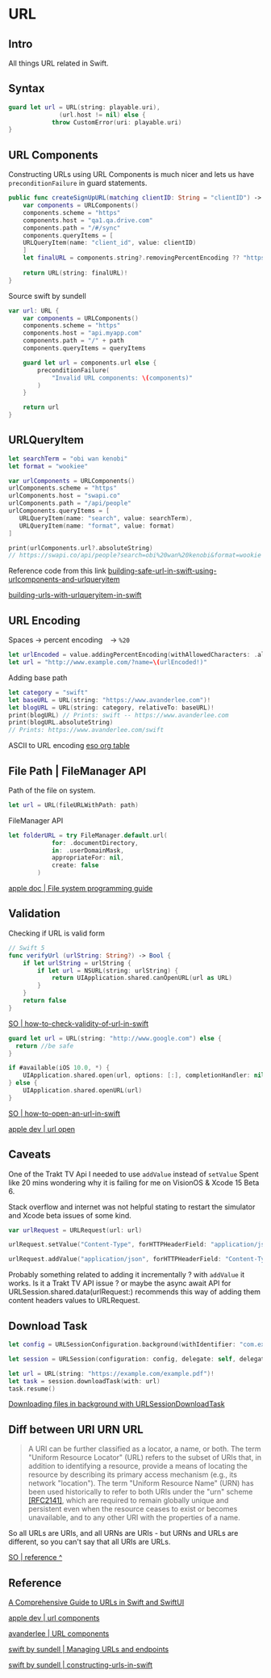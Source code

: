 # URL

## Intro

All things URL related in Swift.

## Syntax

```swift
guard let url = URL(string: playable.uri),
              (url.host != nil) else {
            throw CustomError(uri: playable.uri)
}
```

## URL Components

Constructing URLs using URL Components is much nicer and lets us have `preconditionFailure` in guard statements.

```swift
public func createSignUpURL(matching clientID: String = "clientID") -> URL {
    var components = URLComponents()
    components.scheme = "https"
    components.host = "qa1.qa.drive.com"
    components.path = "/#/sync"
    components.queryItems = [
    URLQueryItem(name: "client_id", value: clientID)
    ]
    let finalURL = components.string?.removingPercentEncoding ?? "https://qa1.qa.drive.com/#/sync?client_id=clientID"
    
    return URL(string: finalURL)!
}
```

Source swift by sundell

```swift
var url: URL {
    var components = URLComponents()
    components.scheme = "https"
    components.host = "api.myapp.com"
    components.path = "/" + path
    components.queryItems = queryItems

    guard let url = components.url else {
        preconditionFailure(
            "Invalid URL components: \(components)"
        )
    }

    return url
}
```

## URLQueryItem

```swift
let searchTerm = "obi wan kenobi"
let format = "wookiee"

var urlComponents = URLComponents()
urlComponents.scheme = "https"
urlComponents.host = "swapi.co"
urlComponents.path = "/api/people"
urlComponents.queryItems = [
   URLQueryItem(name: "search", value: searchTerm),
   URLQueryItem(name: "format", value: format)
]

print(urlComponents.url?.absoluteString) 
// https://swapi.co/api/people?search=obi%20wan%20kenobi&format=wookie
```

Reference code from this link
[building-safe-url-in-swift-using-urlcomponents-and-urlqueryitem](https://www.alfianlosari.com/posts/building-safe-url-in-swift-using-urlcomponents-and-urlqueryitem/)

[building-urls-with-urlqueryitem-in-swift](https://cocoacasts.com/building-urls-with-urlqueryitem-in-swift)

## URL Encoding

Spaces -> percent encoding ` ` -> `%20`

```swift
let urlEncoded = value.addingPercentEncoding(withAllowedCharacters: .alphanumerics)
let url = "http://www.example.com/?name=\(urlEncoded!)"
```

Adding base path 

```swift
let category = "swift"
let baseURL = URL(string: "https://www.avanderlee.com")!
let blogURL = URL(string: category, relativeTo: baseURL)!
print(blogURL) // Prints: swift -- https://www.avanderlee.com
print(blogURL.absoluteString) 
// Prints: https://www.avanderlee.com/swift
```


ASCII to URL encoding
[eso org table](https://www.eso.org/~ndelmott/url_encode.html)


## File Path | FileManager API

Path of the file on system.

```swift
let url = URL(fileURLWithPath: path)
```

FileManager API

```swift
let folderURL = try FileManager.default.url(
            for: .documentDirectory,
            in: .userDomainMask,
            appropriateFor: nil,
            create: false
        )
```

[apple doc | File system programming guide](https://developer.apple.com/library/archive/documentation/FileManagement/Conceptual/FileSystemProgrammingGuide/AccessingFilesandDirectories/AccessingFilesandDirectories.html)

## Validation

Checking if URL is valid form

```swift
// Swift 5
func verifyUrl (urlString: String?) -> Bool {
    if let urlString = urlString {
        if let url = NSURL(string: urlString) {
            return UIApplication.shared.canOpenURL(url as URL)
        }
    }
    return false
}
```

[SO | how-to-check-validity-of-url-in-swift](https://stackoverflow.com/questions/28079123/how-to-check-validity-of-url-in-swift)

```swift
guard let url = URL(string: "http://www.google.com") else {
  return //be safe
}

if #available(iOS 10.0, *) {
    UIApplication.shared.open(url, options: [:], completionHandler: nil)
} else {
    UIApplication.shared.openURL(url)
}
```

[SO | how-to-open-an-url-in-swift](https://stackoverflow.com/questions/39546856/how-to-open-an-url-in-swift)

[apple dev | url open](https://developer.apple.com/documentation/uikit/uiapplication/1648685-open)

## Caveats 

One of the Trakt TV Api I needed to use `addValue` instead of `setValue` Spent like 20 mins wondering why it is failing for me on VisionOS & Xcode 15 Beta 6.

Stack overflow and internet was not helpful stating to restart the simulator and Xcode beta issues of some kind.

```swift
var urlRequest = URLRequest(url: url)

urlRequest.setValue("Content-Type", forHTTPHeaderField: "application/json")

urlRequest.addValue("application/json", forHTTPHeaderField: "Content-Type")
```

Probably something related to adding it incrementally ? with `addValue` it works. Is it a Trakt TV API issue ? or maybe the async await API for URLSession.shared.data(urlRequest:) recommends this way of adding them content headers values to URLRequest.

## Download Task

```swift
let config = URLSessionConfiguration.background(withIdentifier: "com.example.DownloadTaskExample.background")

let session = URLSession(configuration: config, delegate: self, delegateQueue: OperationQueue())

let url = URL(string: "https://example.com/example.pdf")!
let task = session.downloadTask(with: url)
task.resume()
```

[Downloading files in background with URLSessionDownloadTask](https://www.ralfebert.com/ios-examples/networking/urlsession-background-downloads/)


## Diff between URI URN URL

> A URI can be further classified as a locator, a name, or both. The term "Uniform Resource Locator" (URL) refers to the subset of URIs that, in addition to identifying a resource, provide a means of locating the resource by describing its primary access mechanism (e.g., its network "location"). The term "Uniform Resource Name" (URN) has been used historically to refer to both URIs under the "urn" scheme [[RFC2141]](https://www.ietf.org/rfc/rfc2141.txt), which are required to remain globally unique and persistent even when the resource ceases to exist or becomes unavailable, and to any other URI with the properties of a name.

So all URLs are URIs, and all URNs are URIs - but URNs and URLs are different, so you can't say that all URIs are URLs.

[SO | reference ^](https://stackoverflow.com/a/176274/5177704)


## Reference

[A Comprehensive Guide to URLs in Swift and SwiftUI](https://matteomanferdini.com/swift-url-components/)

[apple dev | url components](https://developer.apple.com/documentation/foundation/urlcomponents)

[avanderlee | URL components](https://www.avanderlee.com/swift/url-components/)

[swift by sundell | Managing URLs and endpoints](https://www.swiftbysundell.com/clips/4/)

[swift by sundell | constructing-urls-in-swift](https://www.swiftbysundell.com/articles/constructing-urls-in-swift/)
